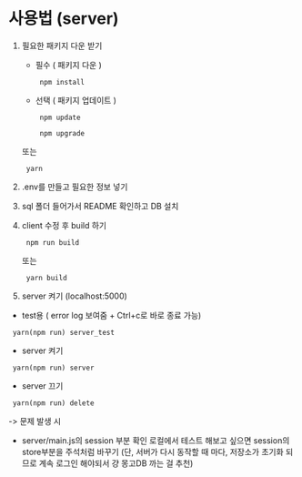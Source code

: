 # 사용법 (server)

1. 필요한 패키지 다운 받기

   - 필수 ( 패키지 다운 )
      <pre><code> npm install </code></pre>
   - 선택 ( 패키지 업데이트 )
      <pre><code> npm update </code></pre>
      <pre><code> npm upgrade </code></pre>

   또는
      <pre><code> yarn </code></pre>

2. .env를 만들고 필요한 정보 넣기

3. sql 폴더 들어가서 README 확인하고 DB 설치

4. client 수정 후 build 하기
   <pre><code> npm run build </code></pre>

   또는
   <pre><code> yarn build </code></pre>

5. server 켜기 (localhost:5000)

- test용 ( error log 보여줌 + Ctrl+c로 바로 종료 가능)
<pre><code> yarn(npm run) server_test </code></pre>

- server 켜기
<pre><code> yarn(npm run) server </code></pre>

- server 끄기
<pre><code> yarn(npm run) delete </code></pre>

-> 문제 발생 시
- server/main.js의 session 부분 확인
로컬에서 테스트 해보고 싶으면 session의 store부분을 주석처럼 바꾸기
(단, 서버가 다시 동작할 때 마다, 저장소가 초기화 되므로 계속 로그인 해야되서 걍 몽고DB 까는 걸 추천)